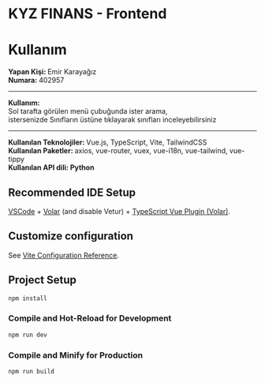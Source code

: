 <h1> KYZ FINANS - Frontend </h1>

<h1> Kullanım </h1>

<span> <b> Yapan Kişi: </b> Emir Karayağız </span> <br>
<span> <b> Numara: </b> 402957 </span> <br>
<hr>
<span> <b> Kullanım: </b> </span> <br>
<span>  Sol tarafta görülen menü çubuğunda ister arama, <br>
        istersenizde Sınıfların üstüne tıklayarak sınıfları inceleyebilirsiniz</span> <br>
<hr>
<span> <b> Kullanılan Teknolojiler: </b> Vue.js, TypeScript, Vite, TailwindCSS </span> <br>
<span> <b> Kullanılan Paketler: </b> axios, vue-router, vuex, vue-i18n, vue-tailwind, vue-tippy </span> <br>
<span> <b> Kullanılan API dili: Python </b>  </span> <br>


















## Recommended IDE Setup

[VSCode](https://code.visualstudio.com/) + [Volar](https://marketplace.visualstudio.com/items?itemName=Vue.volar) (and
disable
Vetur) + [TypeScript Vue Plugin (Volar)](https://marketplace.visualstudio.com/items?itemName=Vue.vscode-typescript-vue-plugin).

## Customize configuration

See [Vite Configuration Reference](https://vitejs.dev/config/).

## Project Setup

```sh
npm install
```

### Compile and Hot-Reload for Development

```sh
npm run dev
```

### Compile and Minify for Production

```sh
npm run build
```
